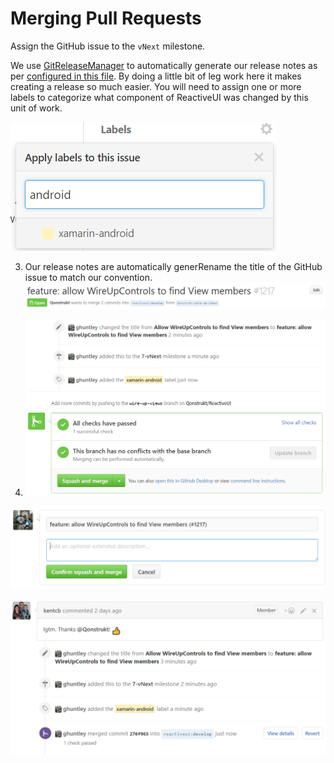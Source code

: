 # Merging Pull Requests

Assign the GitHub issue to the `vNext` milestone.

[](/images/contributing/assign-to-a-milestone.png)

We use [GitReleaseManager](https://gitreleasemanager.readthedocs.io/en/develop/) to automatically generate our release notes as per [configured in this file](https://github.com/reactiveui/ReactiveUI/blob/develop/GitReleaseManager.yaml). By doing a little bit of leg work here it makes creating a release so much easier. You will need to assign one or more labels to categorize what component of ReactiveUI was changed by this unit of work.

![](/en/images/contributing/apply-one-or-more-labels.png)

3. Our release notes are automatically generRename the title of the GitHub issue to match our convention. ![Ren](/en/images/contributing/rename-the-title.png)

4. ![](/en/images/contributing/ready-for-squash-and-merge.png)


![](/en/images/contributing/squash-and-reword-the-commits.png)

![](/en/images/contributing/contribution-merged.png)




